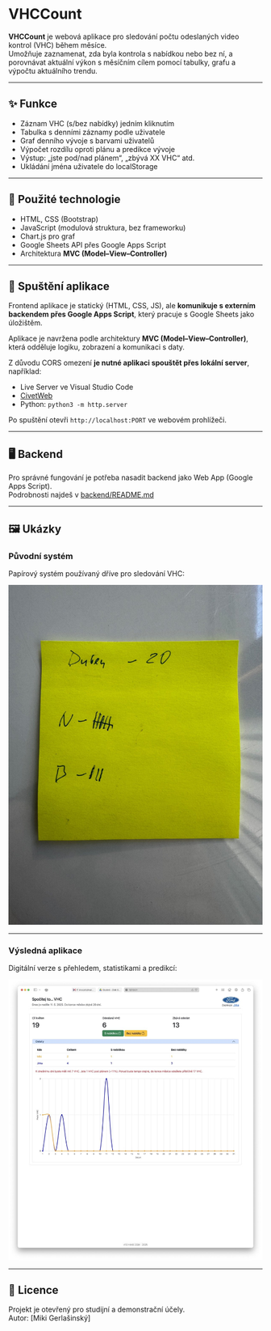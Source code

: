 

# VHCCount

**VHCCount** je webová aplikace pro sledování počtu odeslaných video kontrol (VHC) během měsíce.  
Umožňuje zaznamenat, zda byla kontrola s nabídkou nebo bez ní, a porovnávat aktuální výkon s měsíčním cílem pomocí tabulky, grafu a výpočtu aktuálního trendu.

---

## ✨ Funkce

- Záznam VHC (s/bez nabídky) jedním kliknutím
- Tabulka s denními záznamy podle uživatele
- Graf denního vývoje s barvami uživatelů
- Výpočet rozdílu oproti plánu a predikce vývoje
- Výstup: „jste pod/nad plánem“, „zbývá XX VHC“ atd.
- Ukládání jména uživatele do localStorage

---

## 🔧 Použité technologie

- HTML, CSS (Bootstrap)
- JavaScript (modulová struktura, bez frameworku)
- Chart.js pro graf
- Google Sheets API přes Google Apps Script
- Architektura **MVC (Model–View–Controller)**

---

## 🚀 Spuštění aplikace

Frontend aplikace je statický (HTML, CSS, JS), ale **komunikuje s externím backendem přes Google Apps Script**, který pracuje s Google Sheets jako úložištěm.

Aplikace je navržena podle architektury **MVC (Model–View–Controller)**, která odděluje logiku, zobrazení a komunikaci s daty.

Z důvodu CORS omezení **je nutné aplikaci spouštět přes lokální server**, například:

- Live Server ve Visual Studio Code
- [CivetWeb](https://github.com/civetweb/civetweb)
- Python: `python3 -m http.server`

Po spuštění otevři `http://localhost:PORT` ve webovém prohlížeči.

---

## 🖥️ Backend

Pro správné fungování je potřeba nasadit backend jako Web App (Google Apps Script).  
Podrobnosti najdeš v [backend/README.md](./backend/README.md)

---

## 🖼️ Ukázky

### Původní systém
Papírový systém používaný dříve pro sledování VHC:

![Původní papírový systém](./screenshots/vhc-original-paper.jpeg)

---

### Výsledná aplikace
Digitální verze s přehledem, statistikami a predikcí:

![VHCCount aplikace](./screenshots/vhc-digital-app.jpeg)

---

## 📄 Licence

Projekt je otevřený pro studijní a demonstrační účely.  
Autor: [Miki Gerlašinský]